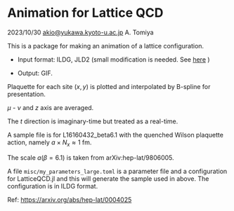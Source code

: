 # Animation for Lattice QCD

2023/10/30 akio@yukawa.kyoto-u.ac.jp A. Tomiya

This is a package for making an animation of a lattice configuration.

- Input format: ILDG, JLD2 (small modification is needed. See [here](https://github.com/akio-tomiya/Gaugefields.jl) )

- Output: GIF.

Plaquette for each site $(x,y)$ is plotted and interpolated by B-spline for presentation.

$\mu$ - $\nu$ and $z$ axis are averaged.

The $t$ direction is imaginary-time but treated as a real-time.



A sample file is for L16160432_beta6.1 with the quenched Wilson plaquette action, namely $a\times N_x \approx 1$ fm.

The scale $a(\beta=6.1)$ is taken from arXiv:hep-lat/9806005.



A file ``misc/my_parameters_large.toml`` is a parameter file and a configuration for LatticeQCD.jl and this will generate the sample used in above. The configuration is in ILDG format.

Ref: https://arxiv.org/abs/hep-lat/0004025 
